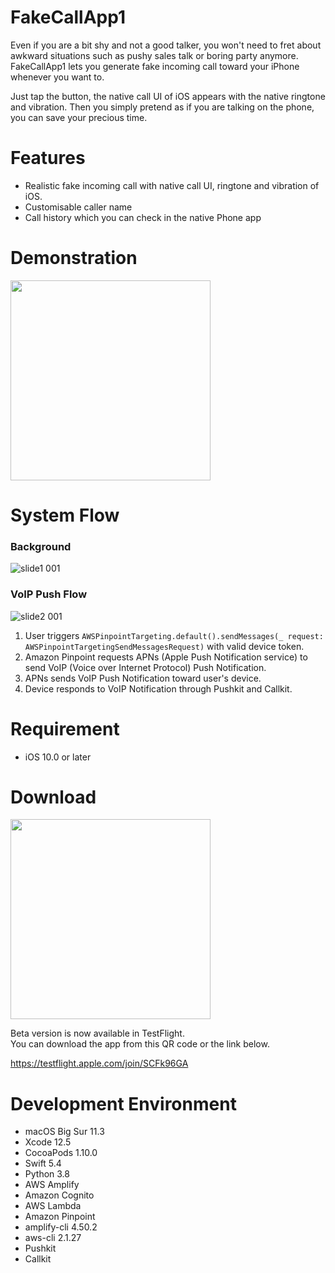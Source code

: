 # FakeCallApp1

Even if you are a bit shy and not a good talker, you won't need to fret about awkward situations such as pushy sales talk or boring party anymore.   FakeCallApp1 lets you generate fake incoming call toward your iPhone whenever you want to.

Just tap the button, the native call UI of iOS appears with the native ringtone and vibration.   Then you simply pretend as if you are talking on the phone, you can save your precious time.

# Features

* Realistic fake incoming call with native call UI, ringtone and vibration of iOS.
* Customisable caller name
* Call history which you can check in the native Phone app

# Demonstration

<img src="https://user-images.githubusercontent.com/84314868/119223281-68bee800-bb33-11eb-8d30-d54db9370efc.gif" width="320px">

# System Flow

### Background
![slide1 001](https://user-images.githubusercontent.com/84314868/119223365-f8649680-bb33-11eb-8504-67c5e2bd01d6.jpeg)


### VoIP Push Flow
![slide2 001](https://user-images.githubusercontent.com/84314868/119223397-319d0680-bb34-11eb-92f4-db62588ea865.jpeg)


1. User triggers `AWSPinpointTargeting.default().sendMessages(_ request: AWSPinpointTargetingSendMessagesRequest)` with valid device token.
2. Amazon Pinpoint requests APNs (Apple Push Notification service) to send VoIP (Voice over Internet Protocol) Push Notification.
3. APNs sends VoIP Push Notification toward user's device.
4. Device responds to VoIP Notification through Pushkit and Callkit.

# Requirement
* iOS 10.0 or later

# Download

<img src="https://user-images.githubusercontent.com/84314868/122332717-dbc05080-cf71-11eb-9986-07aa672c6e47.PNG" width="320px">

Beta version is now available in TestFlight.  
You can download the app from this QR code or the link below.

<https://testflight.apple.com/join/SCFk96GA>

# Development Environment
* macOS Big Sur 11.3
* Xcode 12.5
* CocoaPods 1.10.0
* Swift 5.4
* Python 3.8
* AWS Amplify
* Amazon Cognito
* AWS Lambda
* Amazon Pinpoint
* amplify-cli 4.50.2
* aws-cli 2.1.27
* Pushkit
* Callkit
